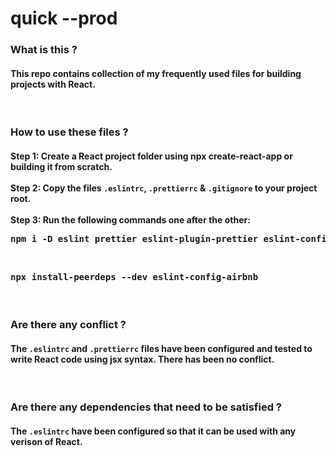 <html>
  <h1>quick --prod</h1>
  <h3>What is this ?</h3>
  <h4>
    This repo contains collection of my frequently used files for building
    projects with React.
  </h4>
  <br />
  <h3>How to use these files ?</h3>
  <h4>
    Step 1: Create a React project folder using npx create-react-app or building it from scratch. <br />
    <br />
    Step 2: Copy the files <code>.eslintrc</code>, <code>.prettierrc</code> & <code>.gitignore</code> to your project root. <br />
    <br />
    Step 3: Run the following commands one after the other: <br />
    <pre>
npm i -D eslint prettier eslint-plugin-prettier eslint-config-prettier eslint-plugin-node eslint-config-node</pre
    ><br />
    <pre>npx install-peerdeps --dev eslint-config-airbnb</pre>
  </h4>
  <br />
  <h3>Are there any conflict ?</h3>
  <h4>
    The <code>.eslintrc</code> and <code>.prettierrc</code> files have been
    configured and tested to write React code using jsx syntax. There has been
    no conflict.
  </h4>
  <br />
  <h3>Are there any dependencies that need to be satisfied ?</h3>
  <h4>
    The <code>.eslintrc</code> have been configured so that it can be used with
    any verison of React.
  </h4>
  <br />
</html>
